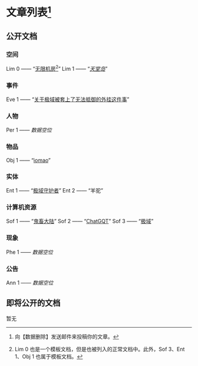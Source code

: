 # 文章列表[^1]

## 公开文档

### 空间

Lim 0 —— “[无限机房](/articles/lim-0)[^2]”
Lim 1 —— “[*天堂岛*](/articles/lim-1)”

### 事件

Eve 1 —— “[关于极域被套上了无法抵御的外挂这件事](/articles/eve-1)”

### 人物

Per 1 —— *数据空位*

### 物品

Obj 1 —— “[iomao](/articles/obj-1)”

### 实体

Ent 1 —— “[极域守护者](/articles/ent-1)”
Ent 2 —— “羊驼”

### 计算机资源

Sof 1 —— “[鬼畜大陆](/articles/sof-1)”
Sof 2 —— “[ChatGQT](/articles/sof-2)”
Sof 3 —— “[极域](/articles/sof-3)”

### 现象

Phe 1 —— *数据空位*

### 公告

Ann 1 —— *数据空位*

## 即将公开的文档

暂无

[^1]: 向【数据删除】发送邮件来投稿你的文章。
[^2]: Lim 0 也是一个模板文档，但是也被列入的正常文档中。此外，Sof 3、Ent 1、Obj 1 也属于模板文档。
